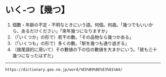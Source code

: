 # いく‐つ【幾つ】
1.  個數・年齢の不定・不明なときにいう語。何個。何歳。「幾つでもいいから、あるだけください」「來年幾つになりますか」
2.  （「いくつか」の形で）若干の數。「その品物なら幾つかある」
3.  （「いくつも」の形で）多くの數。「駅を幾つも通り過ぎる」
4.  （接尾語的に用いて）その數値の下の位の數値を大まかにいう。「彼も三十幾つになったはずだ」

---
`https://dictionary.goo.ne.jp/word/%E5%B9%BE%E3%81%A4/`